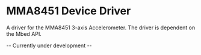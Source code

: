 # MMA8451 Device Driver

A driver for the MMA8451 3-axis Accelerometer.
The driver is dependent on the Mbed API.

-- Currently under development --

